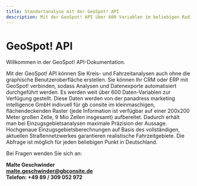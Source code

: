 ```yaml
---
title: Standortanalyse mit der GeoSpot! API
description: Mit der GeoSpot! API über 600 Variablen im beliebigen Radius oder Fahrzeitgebiet abfragen. Für jede Adresse in Deutschland. Zum Einbinden in Ihr CRM oder ERP-System.
---
```

# GeoSpot! API 

Willkommen in der GeoSpot! API-Dokumentation. 

Mit der GeoSpot! API können Sie Kreis- und Fahrzeitanalysen auch ohne die graphische Benutzeroberfläche erstellen. Sie können Ihr CRM oder ERP mit GeoSpot! verbinden, sodass Analysen und Datenexporte automatisiert durchgeführt werden.
Es werden weit über 600 Daten-Variablen zur Verfügung gestellt. Diese Daten werden von der panadress marketing intelligence GmbH indivuell für gb consite im kleinmaschigen, flächendeckenden Raster (jede Information ist verfügbar auf einer 200x200 Meter großen Zelle, 9 Mio Zellen insgesamt) aufbereitet. Dadurch erhält man bei Einzugsgebietsanalysen maximale Präzision der Aussage.
Hochgenaue Einzugsgebietsberechnungen auf Basis des vollständigen, aktuellen Straßennetzwerkes garantieren realistische Fahrzeitgebiete.
Die Abfrage ist möglich für jeden beliebigen Punkt in Deutschland.


Bei Fragen wenden Sie sich an:

**Malte Geschwinder<br>
[malte.geschwinder@gbconsite.de](mailto:malte.geschwinder@gbconsite.de)<br>
Telefon: +49 89 / 309 052 972**
